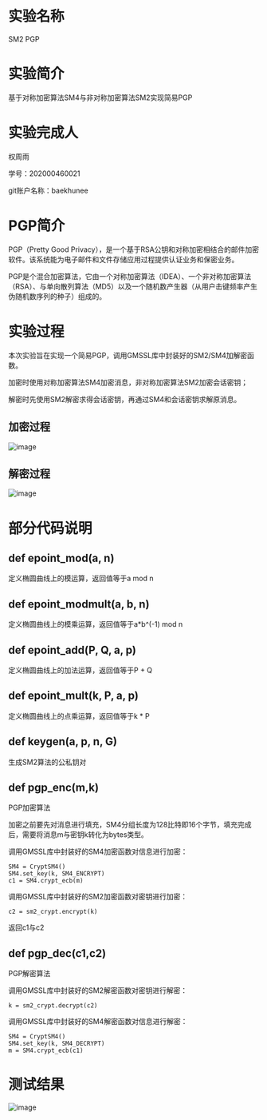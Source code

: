 # 实验名称
SM2 PGP

# 实验简介
基于对称加密算法SM4与非对称加密算法SM2实现简易PGP

# 实验完成人
权周雨 

学号：202000460021 

git账户名称：baekhunee

# PGP简介
PGP（Pretty Good Privacy），是一个基于RSA公钥和对称加密相结合的邮件加密软件。该系统能为电子邮件和文件存储应用过程提供认证业务和保密业务。

PGP是个混合加密算法，它由一个对称加密算法（IDEA）、一个非对称加密算法（RSA）、与单向散列算法（MD5）以及一个随机数产生器（从用户击键频率产生伪随机数序列的种子）组成的。

# 实验过程
本次实验旨在实现一个简易PGP，调用GMSSL库中封装好的SM2/SM4加解密函数。

加密时使用对称加密算法SM4加密消息，非对称加密算法SM2加密会话密钥；

解密时先使用SM2解密求得会话密钥，再通过SM4和会话密钥求解原消息。

## 加密过程
![image](https://user-images.githubusercontent.com/105578152/180976048-bc82649d-e801-4a28-a5c2-3a340b11e63f.png)

## 解密过程
![image](https://user-images.githubusercontent.com/105578152/180976114-0d3a1d28-5c1b-4034-ad68-6da4d6779308.png)

# 部分代码说明
## def epoint_mod(a, n)
定义椭圆曲线上的模运算，返回值等于a mod n

## def epoint_modmult(a, b, n)
定义椭圆曲线上的模乘运算，返回值等于a*b^(-1) mod n

## def epoint_add(P, Q, a, p)
定义椭圆曲线上的加法运算，返回值等于P + Q

## def epoint_mult(k, P, a, p)
定义椭圆曲线上的点乘运算，返回值等于k * P

## def keygen(a, p, n, G)
生成SM2算法的公私钥对

## def pgp_enc(m,k)
PGP加密算法

加密之前要先对消息进行填充，SM4分组长度为128比特即16个字节，填充完成后，需要将消息m与密钥k转化为bytes类型。

调用GMSSL库中封装好的SM4加密函数对信息进行加密：

```
SM4 = CryptSM4()
SM4.set_key(k, SM4_ENCRYPT)
c1 = SM4.crypt_ecb(m)
```

调用GMSSL库中封装好的SM2加密函数对密钥进行加密：

```
c2 = sm2_crypt.encrypt(k)
```

返回c1与c2

## def pgp_dec(c1,c2)
PGP解密算法

调用GMSSL库中封装好的SM2解密函数对密钥进行解密：

```
k = sm2_crypt.decrypt(c2)
```

调用GMSSL库中封装好的SM4解密函数对信息进行解密：

```
SM4 = CryptSM4()
SM4.set_key(k, SM4_DECRYPT)
m = SM4.crypt_ecb(c1)
```
# 测试结果
![image](https://user-images.githubusercontent.com/105578152/180979638-f56be70a-bb26-4c3e-9516-6cc370d65a2b.png)
